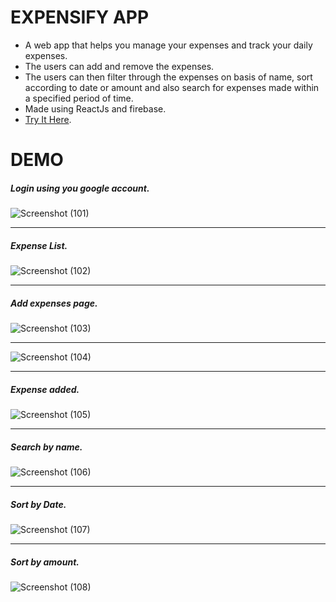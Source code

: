 # EXPENSIFY APP

- A web app that helps you manage your expenses and track your daily expenses.
- The users can add and remove the expenses.
- The users can then filter through the expenses on basis of name, sort according to date or amount and also search for expenses made within a specified period of time.
- Made using ReactJs and firebase.
- [Try It Here](https://expense-manager-webapp.herokuapp.com/dashboard).

# DEMO

##### Login using you google account.

![Screenshot (101)](https://user-images.githubusercontent.com/42304018/59845121-31a99000-937a-11e9-8255-acc76e40e727.png)

---

##### Expense List.

![Screenshot (102)](https://user-images.githubusercontent.com/42304018/59845122-32422680-937a-11e9-8253-bfba2d565d20.png)

---

##### Add expenses page.

![Screenshot (103)](https://user-images.githubusercontent.com/42304018/59845124-32dabd00-937a-11e9-9c5a-de8d791b79d0.png)

---

![Screenshot (104)](https://user-images.githubusercontent.com/42304018/59845125-33735380-937a-11e9-8b0b-5a934a9cbafd.png)

---

##### Expense added.

![Screenshot (105)](https://user-images.githubusercontent.com/42304018/59845126-33735380-937a-11e9-8b97-065d4db6f43a.png)

---

##### Search by name.

![Screenshot (106)](https://user-images.githubusercontent.com/42304018/59845127-33735380-937a-11e9-9e19-c5586ba4e197.png)

---

##### Sort by Date.

![Screenshot (107)](https://user-images.githubusercontent.com/42304018/59845128-340bea00-937a-11e9-9868-3ef51239b25e.png)

---

##### Sort by amount.

![Screenshot (108)](https://user-images.githubusercontent.com/42304018/59845129-340bea00-937a-11e9-88c2-424400d4b02f.png)
